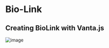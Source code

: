 # Bio-Link

## Creating BioLink with Vanta.js
![image](https://user-images.githubusercontent.com/83435268/182017844-fafa5e42-fb7b-4236-83a6-85df9694b1d6.png)

